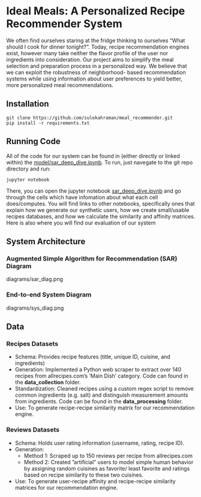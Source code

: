 # Ideal Meals: A Personalized Recipe Recommender System
We often find ourselves staring at the fridge thinking to ourselves “What should I cook for dinner tonight?”. Today, recipe recommendation engines exist, however many take neither the flavor profile of the user nor ingredients into consideration. Our project aims to simplify the meal selection and preparation process in a personalized way. We believe that we can exploit the robustness of neighborhood- based recommendation systems while using information about user preferences to yield better, more personalized meal recommendations. 

## Installation
```
git clone https://github.com/sulekahraman/meal_recommender.git
pip install -r requirements.txt 
```

## Running Code
All of the code for our system can be found in (either directly or linked within) the [model/sar_deep_dive.ipynb](/model/sar_deep_dive.ipynb). To run, just navegate to the git repo directory and run:
```
jupyter notebook
```
There, you can open the jupyter notebook [sar_deep_dive.ipynb](/model/sar_deep_dive.ipynb) and go through the cells which have infomation about what each cell does/computes. You will find links to other notebooks, specifically ones that explain how we generate our synthetic users, how we create small/usable recipes databases, and how we calculate the similarity and affinity matrices. Here is also where you will find our evaluation of our system


## System Architecture 
### Augmented Simple Algorithm for Recommendation (SAR) Diagram
diagrams/sar_diag.png

### End-to-end System Diagram
diagrams/sys_diag.png


## Data
### Recipes Datasets
* Schema: Provides recipe features (title, unique ID, cuisine, and ingredients)
* Generation: Implemented a Python web scraper to extract over 140 recipes from allrecipes.com’s ’Main Dish’ category. Code can found in the **data_collection** folder.
* Standardization: Cleaned recipes using a custom regex script to remove common ingredients (e.g. salt) and distinguish measurement amounts from ingredients. Code can be found in the **data_processing** folder.
* Use: To generate recipe-recipe similarity matrix for our recommendation engine.

### Reviews Datasets
* Schema: Holds user rating information (username, rating, recipe ID).
* Generation: 
  * Method 1: Scraped up to 150 reviews per recipe from allrecipes.com
  * Method 2: Created ”artificial” users to model simple human behavior by assigning random cuisines as favorite/ least favorite and ratings based on recipe similarity to these two cuisines.
* Use: To generate user-recipe affinity and recipe-recipe similarity matrices for our recommendation engine.

